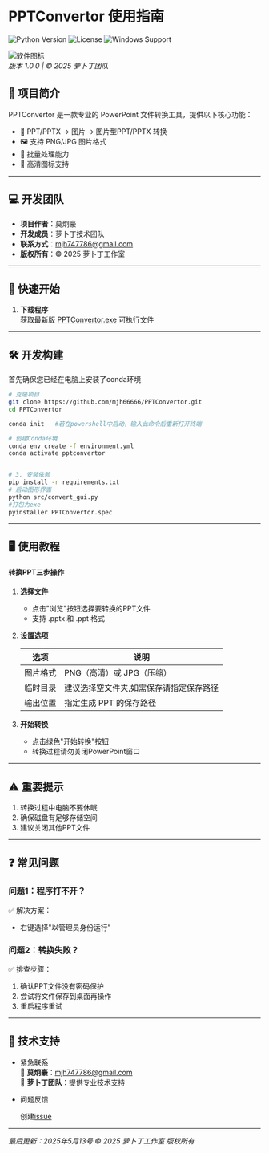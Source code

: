# PPTConvertor 使用指南

![Python Version](https://img.shields.io/badge/python-3.9%2B-blue)
![License](https://img.shields.io/badge/license-MIT-green)
![Windows Support](https://img.shields.io/badge/platform-Windows-lightgrey)

![软件图标](icons/lbd128.ico)  
*版本 1.0.0 | © 2025 萝卜丁团队*

## 🌟 项目简介


PPTConvertor 是一款专业的 PowerPoint 文件转换工具，提供以下核心功能：

- 🔄 PPT/PPTX -> 图片 -> 图片型PPT/PPTX 转换
- 🖼️ 支持 PNG/JPG 图片格式
- 🚀 批量处理能力
- 🎨 高清图标支持

---

## 💻 开发团队
- **项目作者**：莫炯豪  
- **开发成员**：萝卜丁技术团队  
- **联系方式**：mjh747786@gmail.com  
- **版权所有**：© 2025 萝卜丁工作室  

---

## 🚀 快速开始

1. **下载程序**  
   获取最新版 [PPTConvertor.exe](https://github.com/mjh66666/PPTConvertor/releases/tag/new) 可执行文件
---

## 🛠️ 开发构建
   首先确保您已经在电脑上安装了conda环境
   ```bash
   # 克隆项目
   git clone https://github.com/mjh66666/PPTConvertor.git
   cd PPTConvertor
   
   conda init   #若在powershell中启动，输入此命令后重新打开终端
   
   # 创建Conda环境
   conda env create -f environment.yml
   conda activate pptconvertor
   
   
   # 3. 安装依赖
   pip install -r requirements.txt  
   # 启动图形界面
   python src/convert_gui.py
   #打包为exe
   pyinstaller PPTConvertor.spec
   ```
---

## 🖥️ 使用教程

#### 转换PPT三步操作
1. **选择文件**  
   - 点击"浏览"按钮选择要转换的PPT文件
   - 支持 .pptx 和 .ppt 格式

2. **设置选项**

   | 选项       | 说明                   |
   |------------|----------------------|
   | 图片格式   | PNG（高清）或 JPG（压缩）     |
   | 临时目录   | 建议选择空文件夹,如需保存请指定保存路径 |
   | 输出位置   | 指定生成 PPT 的保存路径       |

3. **开始转换**  
   - 点击绿色"开始转换"按钮
   - 转换过程请勿关闭PowerPoint窗口

---

## ⚠️ 重要提示
1. 转换过程中电脑不要休眠
2. 确保磁盘有足够存储空间
3. 建议关闭其他PPT文件

---

## ❓ 常见问题

### 问题1：程序打不开？
✅ 解决方案：
- 右键选择"以管理员身份运行"

### 问题2：转换失败？
✅ 排查步骤：
1. 确认PPT文件没有密码保护
2. 尝试将文件保存到桌面再操作
3. 重启程序重试

---

## 📮 技术支持
* 紧急联系  
📧 **莫炯豪**：mjh747786@gmail.com  
🏢 **萝卜丁团队**：提供专业技术支持

* 问题反馈

   创建[issue](https://github.com/mjh66666/PPTConvertor/issues)

---

*最后更新：2025年5月13号*
*© 2025 萝卜丁工作室 版权所有*